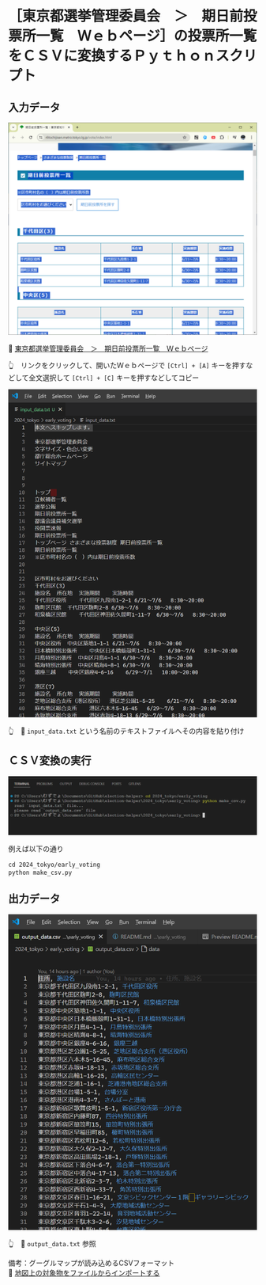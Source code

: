 # ［東京都選挙管理委員会　＞　期日前投票所一覧　Ｗｅｂページ］の投票所一覧をＣＳＶに変換するＰｙｔｈｏｎスクリプト


## 入力データ

![東京都選挙管理委員会　＞　期日前投票所一覧　Ｗｅｂページ](./res/202406__senkyo__24-0013-webpage.png)  

📖 [東京都選挙管理委員会　＞　期日前投票所一覧　Ｗｅｂページ](https://r6tochijisen.metro.tokyo.lg.jp/vote/index.html)  

👆　リンクをクリックして、開いたＷｅｂページで `[Ctrl] + [A]` キーを押すなどして全文選択して `[Ctrl] + [C]` キーを押すなどしてコピー  

![input_data.txt](./res/202406__senkyo__24-0017-input-text.png)  

👆　📄 `input_data.txt` という名前のテキストファイルへその内容を貼り付け


## ＣＳＶ変換の実行

![ターミナル](./res/202406__senkyo__24-0016-terminal.png)  

例えば以下の通り  

```shell
cd 2024_tokyo/early_voting
python make_csv.py
```


## 出力データ

![output_data.txt](./res/202406__senkyo__24-2248-early-voting-output-text.png)  

👆　📄 `output_data.txt` 参照

備考：グーグルマップが読み込めるCSVフォーマット  
📖 [地図上の対象物をファイルからインポートする](https://support.google.com/mymaps/answer/3024836?hl=ja&co=GENIE.Platform%3DDesktop)  

